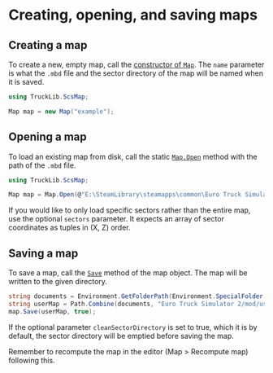 # Creating, opening, and saving maps

## Creating a map
To create a new, empty map, call the [constructor of `Map`](xref:TruckLib.ScsMap.Map.%23ctor*).
The `name` parameter is what the `.mbd` file and the sector directory of the map will be named when it is saved.

```cs
using TruckLib.ScsMap;

Map map = new Map("example");
```

## Opening a map
To load an existing map from disk, call the static [`Map.Open`](xref:TruckLib.ScsMap.Map.Open*) method with the path of the `.mbd` file.

```cs
using TruckLib.ScsMap;

Map map = Map.Open(@"E:\SteamLibrary\steamapps\common\Euro Truck Simulator 2\extracted\map\europe.mbd");
```

If you would like to only load specific sectors rather than the entire map, use the optional `sectors` parameter.
It expects an array of sector coordinates as tuples in (X, Z) order.

## Saving a map
To save a map, call the [`Save`](xref:TruckLib.ScsMap.Map.Save*) method of the map object. The map will be written to the given directory.

```cs
string documents = Environment.GetFolderPath(Environment.SpecialFolder.MyDocuments);
string userMap = Path.Combine(documents, "Euro Truck Simulator 2/mod/user_map/map/");
map.Save(userMap, true);
```

If the optional parameter `cleanSectorDirectory` is set to true, which it is by default, the sector directory
will be emptied before saving the map.

Remember to recompute the map in the editor (Map > Recompute map) following this.